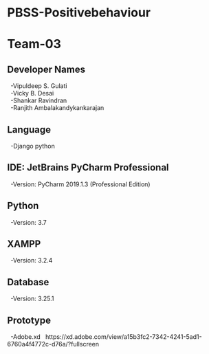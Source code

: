 # PBSS-Positivebehaviour
# Team-03

<h2>Developer Names</h2>
&nbsp -Vipuldeep S. Gulati <br>
&nbsp -Vicky B. Desai <br>
&nbsp -Shankar Ravindran <br>
&nbsp -Ranjith Ambalakandykankarajan <br>

<h2>Language</h2>
&nbsp -Django python <br>

<h2>IDE: JetBrains PyCharm Professional</h2>  
&nbsp -Version: PyCharm 2019.1.3 (Professional Edition)

<h2>Python</h2>
&nbsp -Version: 3.7


<h2>XAMPP</h2>  
&nbsp -Version: 3.2.4


<h2>Database</h2>
&nbsp -Version: 3.25.1 

<h2>Prototype</h2>
&nbsp -Adobe.xd
&nbsp https://xd.adobe.com/view/a15b3fc2-7342-4241-5ad1-6760a4f4772c-d76a/?fullscreen
